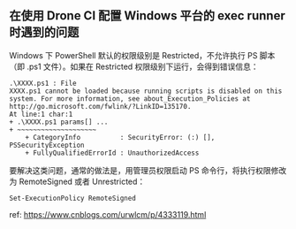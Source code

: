 ## 在使用 Drone CI 配置 Windows 平台的 exec runner 时遇到的问题

Windows 下 PowerShell 默认的权限级别是 Restricted，不允许执行 PS 脚本（即 .ps1 文件）。如果在 Restricted 权限级别下运行，会得到错误信息：

``` text
.\XXXX.ps1 : File
XXXX.ps1 cannot be loaded because running scripts is disabled on this system. For more information, see about_Execution_Policies at http://go.microsoft.com/fwlink/?LinkID=135170.
At line:1 char:1
+ .\XXXX.ps1 params[] ...
+ ~~~~~~~~~~~~~~~~~~~~
    + CategoryInfo          : SecurityError: (:) [], PSSecurityException
    + FullyQualifiedErrorId : UnauthorizedAccess
```

要解决这类问题，通常的做法是，用管理员权限启动 PS 命令行，将执行权限修改为 RemoteSigned 或者 Unrestricted：

``` text
Set-ExecutionPolicy RemoteSigned
```

ref: https://www.cnblogs.com/urwlcm/p/4333119.html
